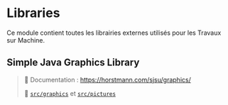 # Libraries

Ce module contient toutes les librairies externes utilisés pour les Travaux sur Machine.

## Simple Java Graphics Library

> 📜 Documentation : https://horstmann.com/sjsu/graphics/
>
> 📁 [``src/graphics``](graphics) et [``src/pictures``](pictures)